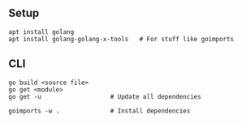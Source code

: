 ## Setup

    apt install golang
    apt install golang-golang-x-tools   # For stuff like goimports

## CLI

    go build <source file>
    go get <module>
    go get -u                   # Update all dependencies
    
    goimports -w .              # Install dependencies
